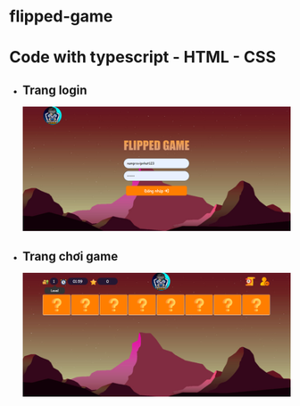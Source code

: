 # flipped-game
<h1>Code with typescript - HTML - CSS</h1>
<ul>
<li>
<h2>Trang login</h2>
  <img src="/image/logo.png"/>
</li>
<li>
<h2>Trang chơi game</h2>
 <img src="/image/latthe1.png"/>
</li>
</ul>
